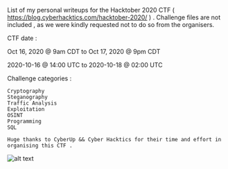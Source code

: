 List of my personal writeups for the Hacktober 2020 CTF ( https://blog.cyberhacktics.com/hacktober-2020/ ) .
Challenge files are not included , as we were kindly requested not to do so from the organisers.

CTF date : 

Oct 16, 2020 @ 9am CDT to Oct 17, 2020 @ 9pm CDT

2020-10-16 @ 14:00 UTC to 2020-10-18 @ 02:00 UTC

Challenge categories : 

    Cryptography
    Steganography
    Traffic Analysis
    Exploitation
    OSINT
    Programming
    SQL
    
    Huge thanks to CyberUp && Cyber Hacktics for their time and effort in organising this CTF .
    
   ![alt text](https://postimg.cc/XBX26kQV)
